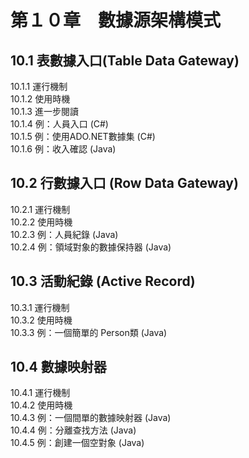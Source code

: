 # 第１０章　數據源架構模式 #  
  
  
## 10.1  表數據入口(Table Data Gateway) ##
10.1.1 運行機制  
10.1.2 使用時機  
10.1.3 進一步閱讀  
10.1.4 例：人員入口 (C#)  
10.1.5 例：使用ADO.NET數據集 (C#)  
10.1.6 例：收入確認 (Java)  
  
  
## 10.2 行數據入口 (Row Data Gateway) ##
10.2.1 運行機制  
10.2.2 使用時機  
10.2.3 例：人員紀錄 (Java)  
10.2.4 例：領域對象的數據保持器 (Java)  
  
  
## 10.3 活動紀錄 (Active Record) ##
10.3.1 運行機制  
10.3.2 使用時機  
10.3.3 例：一個簡單的 Person類 (Java)  
  
  
## 10.4 數據映射器 ##
10.4.1 運行機制  
10.4.2 使用時機  
10.4.3 例：一個間單的數據映射器 (Java)  
10.4.4 例：分離查找方法 (Java)  
10.4.5 例：創建一個空對象 (Java)  
